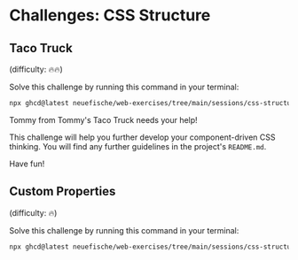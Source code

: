 # Challenges: CSS Structure

## Taco Truck

(difficulty: 🔥🔥)

Solve this challenge by running this command in your terminal:

```bash
npx ghcd@latest neuefische/web-exercises/tree/main/sessions/css-structure/taco-truck
```

Tommy from Tommy's Taco Truck needs your help!

This challenge will help you further develop your component-driven CSS thinking.
You will find any further guidelines in the project's `README.md`.

Have fun!

## Custom Properties

(difficulty: 🔥)

Solve this challenge by running this command in your terminal:

```bash
npx ghcd@latest neuefische/web-exercises/tree/main/sessions/css-structure/custom-properties
```
